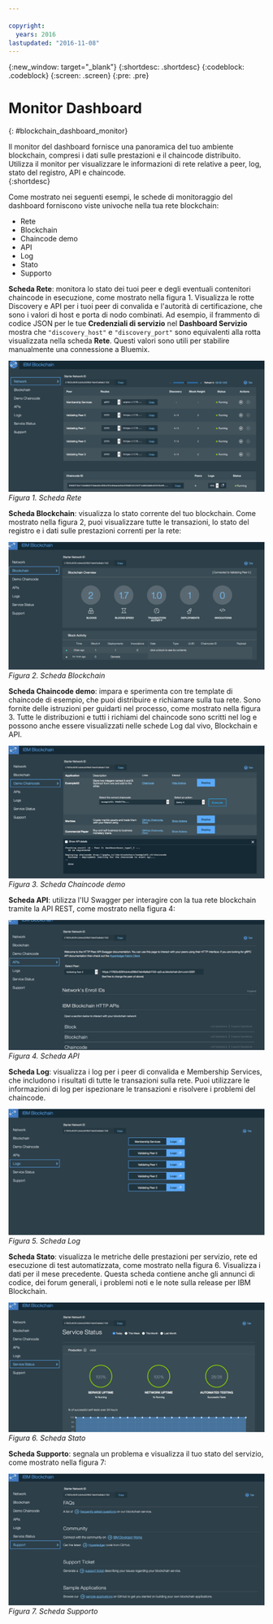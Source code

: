 ```yaml
---

copyright:
  years: 2016
lastupdated: "2016-11-08"
---
```


{:new_window: target="_blank"}
{:shortdesc: .shortdesc}
{:codeblock: .codeblock}
{:screen: .screen}
{:pre: .pre}

# Monitor Dashboard
{: #blockchain_dashboard_monitor}


Il monitor del dashboard fornisce una panoramica del tuo ambiente blockchain, compresi i dati sulle prestazioni e il chaincode distribuito. Utilizza il monitor per visualizzare le informazioni di rete relative a peer, log, stato del registro, API e chaincode.  
{:shortdesc}

Come mostrato nei seguenti esempi, le schede di monitoraggio del dashboard forniscono viste univoche nella tua rete blockchain:
  - Rete
  - Blockchain
  - Chaincode demo
  - API
  - Log
  - Stato
  - Supporto

**Scheda Rete**: monitora lo stato dei tuoi peer e degli eventuali contenitori chaincode in esecuzione, come mostrato nella figura 1. Visualizza le rotte Discovery e API per i tuoi peer di convalida e l'autorità di certificazione, che sono i valori di host e porta di nodo combinati. Ad esempio, il frammento di codice JSON per le tue **Credenziali di servizio** nel **Dashboard Servizio** mostra che `"discovery_host"` e `"discovery_port"` sono equivalenti alla rotta visualizzata nella scheda **Rete**. Questi valori sono utili per stabilire manualmente una connessione a Bluemix.

![](images/Console_Network.png "Scheda Rete")
*Figura 1. Scheda Rete*


**Scheda Blockchain**: visualizza lo stato corrente del tuo blockchain. Come mostrato nella figura 2, puoi visualizzare tutte le transazioni, lo stato del registro e i dati sulle prestazioni correnti per la rete:

![](images/Console_Blockchain.png "Scheda Blockchain")
*Figura 2. Scheda Blockchain*


**Scheda Chaincode demo**: impara e sperimenta con tre template di chaincode di esempio, che puoi distribuire e richiamare sulla tua rete. Sono fornite delle istruzioni per guidarti nel processo, come mostrato nella figura 3. Tutte le distribuzioni e tutti i richiami del chaincode sono scritti nel log e possono anche essere visualizzati nelle schede Log dal vivo, Blockchain e API.  

![](images/Console_DemoChaincode.png "Scheda Chaincode demo")
*Figura 3. Scheda Chaincode demo*


**Scheda API**: utilizza l'IU Swagger per interagire con la tua rete blockchain tramite la API REST, come mostrato nella figura 4:  

![](images/Console_APIs.png "Scheda API")
*Figura 4. Scheda API*


**Scheda Log**:  visualizza i log per i peer di convalida e Membership Services, che includono i risultati di tutte le transazioni sulla rete. Puoi utilizzare le informazioni di log per ispezionare le transazioni e risolvere i problemi del chaincode.  

![](images/Console_Logs.png "Scheda Log")
*Figura 5. Scheda Log*


**Scheda Stato**: visualizza le metriche delle prestazioni per servizio, rete ed esecuzione di test automatizzata, come mostrato nella figura 6. Visualizza i dati per il mese precedente. Questa scheda contiene anche gli annunci di codice, dei forum generali, i problemi noti e le note sulla release per IBM Blockchain.  

![](images/Console_Status.png "Scheda Stato")
*Figura 6. Scheda Stato*


**Scheda Supporto**: segnala un problema e visualizza il tuo stato del servizio, come mostrato nella figura 7:

![](images/Console_Support.png "Scheda Supporto")
*Figura 7. Scheda Supporto*
